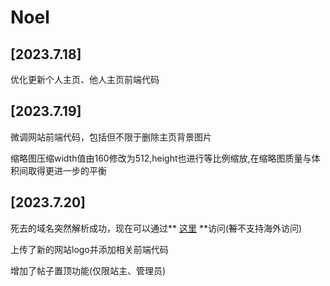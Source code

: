 # Noel

## [2023.7.18]
优化更新个人主页、他人主页前端代码
## [2023.7.19]
微调网站前端代码，包括但不限于删除主页背景图片

缩略图压缩width值由160修改为512,height也进行等比例缩放,在缩略图质量与体积间取得更进一步的平衡
## [2023.7.20]
死去的域名突然解析成功，现在可以通过** [这里](http://www.aenstaraxnoel.fun/) **访问(~~暂~~不支持海外访问)

上传了新的网站logo并添加相关前端代码

增加了帖子置顶功能(仅限站主、管理员)
